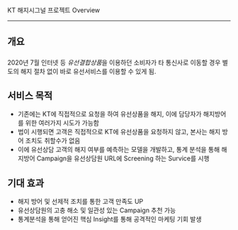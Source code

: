 # 
KT 해지시그널 프로젝트 Overview <hr/>

## 개요 
### 


2020년 7월 인터넷 등 *유선결합상품*을 이용하던 소비자가 타 통신사로 이동할 경우 별도의 해지 절차 없이 바로 유선서비스를 이용할 수 있게 됨.

## 서비스 목적
* 기존에는 KT에 직접적으로 요청을 하여 유선상품을 해지, 이에 담당자가 해지방어를 위한 여러가지 시도가 가능함
* 법이 시행되면 고객은 직접적으로 KT에 유선상품을 요청하지 않고, 본사는 해지 방어 조치도 취할수가 없음
* 이에 유선상담 고객의 해지 여부를 예측하는 모델을 개발하고, 통계 분석을 통해 해지방어 Campaign을 유선상담원 URL에 Screening 하는 Survice를 시행

## 기대 효과
* 해지 방어 및 선제적 조치를 통한 고객 만족도 UP
* 유선상담원의 고충 해소 및 일관성 있는 Campaign 추천 가능
* 통계분석을 통해 얻어진 핵심 Insight를 통해 공격적인 마케팅 기회 발생
